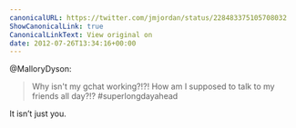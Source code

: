 ```yaml
---
canonicalURL: https://twitter.com/jmjordan/status/228483375105708032
ShowCanonicalLink: true
CanonicalLinkText: View original on
date: 2012-07-26T13:34:16+00:00
---
```

@MalloryDyson:

> Why isn't my gchat working?!?! How am I supposed to talk to my friends all day?!?  #superlongdayahead

It isn’t just you.